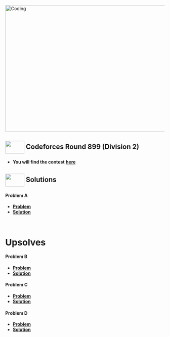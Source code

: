 <img alt="Coding" width="800px" height="400px" src="https://cdn.dribbble.com/users/1959912/screenshots/6463995/competition_dribbble.gif">

## <img src = "https://cdn.dribbble.com/users/2131993/screenshots/4948736/media/421d4ed2f3d23c73d64d20963f61f422.gif" align = "center" width = "60px" height = "40px"> Codeforces Round 899 (Division 2)
- **You will find the contest** [**here**]()

## <img src = "https://cdn.dribbble.com/users/1138721/screenshots/10809828/media/478d32b2e65c8c3194b7f2154e179231.gif" align = "center" width = "60px" height = "40px"> Solutions

#### **Problem** A
- [**Problem**]()
- [**Solution**]()

<br>


# Upsolves

#### **Problem** B
- [**Problem**]()
- [**Solution**]()

#### **Problem** C
- [**Problem**]()
- [**Solution**]()

#### **Problem** D
- [**Problem**]()
- [**Solution**]()